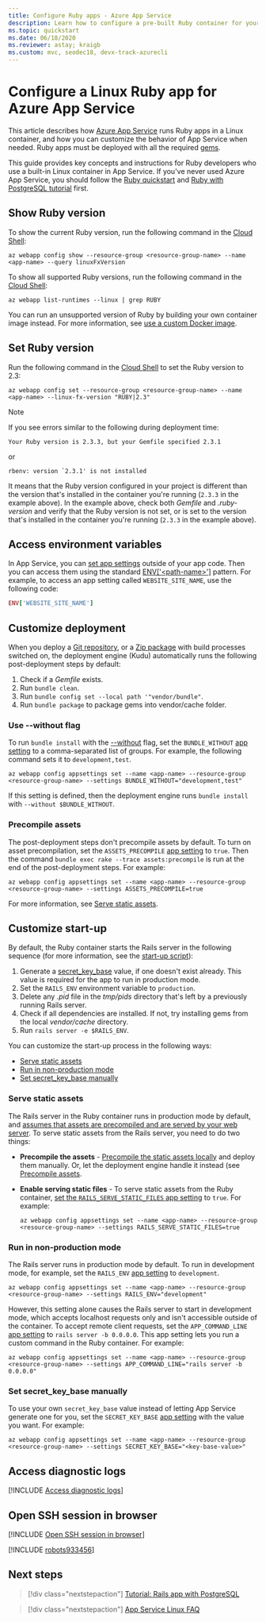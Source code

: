 ```yaml
---
title: Configure Ruby apps - Azure App Service
description: Learn how to configure a pre-built Ruby container for your app. This article shows the most common configuration tasks. 
ms.topic: quickstart
ms.date: 06/18/2020
ms.reviewer: astay; kraigb
ms.custom: mvc, seodec18, devx-track-azurecli
---
```


# Configure a Linux Ruby app for Azure App Service

This article describes how [Azure App Service](overview.md) runs Ruby apps in a Linux container, and how you can customize the behavior of App Service when needed. Ruby apps must be deployed with all the required [gems](https://rubygems.org/gems).

This guide provides key concepts and instructions for Ruby developers who use a built-in Linux container in App Service. If you've never used Azure App Service, you should follow the [Ruby quickstart](quickstart-ruby.md) and [Ruby with PostgreSQL tutorial](tutorial-ruby-postgres-app.md) first.

## Show Ruby version

To show the current Ruby version, run the following command in the [Cloud Shell](https://shell.azure.com):

```azurecli-interactive
az webapp config show --resource-group <resource-group-name> --name <app-name> --query linuxFxVersion
```

To show all supported Ruby versions, run the following command in the [Cloud Shell](https://shell.azure.com):

```azurecli-interactive
az webapp list-runtimes --linux | grep RUBY
```

You can run an unsupported version of Ruby by building your own container image instead. For more information, see [use a custom Docker image](tutorial-custom-container.md?pivots=container-linux).

## Set Ruby version

Run the following command in the [Cloud Shell](https://shell.azure.com) to set the Ruby version to 2.3:

```azurecli-interactive
az webapp config set --resource-group <resource-group-name> --name <app-name> --linux-fx-version "RUBY|2.3"
```

> [!NOTE]
> If you see errors similar to the following during deployment time:
> ```
> Your Ruby version is 2.3.3, but your Gemfile specified 2.3.1
> ```
> or
> ```
> rbenv: version `2.3.1' is not installed
> ```
> It means that the Ruby version configured in your project is different than the version that's installed in the container you're running (`2.3.3` in the example above). In the example above, check both *Gemfile* and *.ruby-version* and verify that the Ruby version is not set, or is set to the version that's installed in the container you're running (`2.3.3` in the example above).

## Access environment variables

In App Service, you can [set app settings](configure-common.md#configure-app-settings) outside of your app code. Then you can access them using the standard [ENV['\<path-name>']](https://ruby-doc.org/core-2.3.3/ENV.html) pattern. For example, to access an app setting called `WEBSITE_SITE_NAME`, use the following code:

```ruby
ENV['WEBSITE_SITE_NAME']
```

## Customize deployment

When you deploy a [Git repository](deploy-local-git.md), or a [Zip package](deploy-zip.md) with build processes switched on, the deployment engine (Kudu) automatically runs the following post-deployment steps by default:

1. Check if a *Gemfile* exists.
1. Run `bundle clean`. 
1. Run `bundle config set --local path '"vendor/bundle"`.
1. Run `bundle package` to package gems into vendor/cache folder.

### Use --without flag

To run `bundle install` with the [--without](https://bundler.io/man/bundle-install.1.html) flag, set the `BUNDLE_WITHOUT` [app setting](configure-common.md#configure-app-settings) to a comma-separated list of groups. For example, the following command sets it to `development,test`.

```azurecli-interactive
az webapp config appsettings set --name <app-name> --resource-group <resource-group-name> --settings BUNDLE_WITHOUT="development,test"
```

If this setting is defined, then the deployment engine runs `bundle install` with `--without $BUNDLE_WITHOUT`.

### Precompile assets

The post-deployment steps don't precompile assets by default. To turn on asset precompilation, set the `ASSETS_PRECOMPILE` [app setting](configure-common.md#configure-app-settings) to `true`. Then the command `bundle exec rake --trace assets:precompile` is run at the end of the post-deployment steps. For example:

```azurecli-interactive
az webapp config appsettings set --name <app-name> --resource-group <resource-group-name> --settings ASSETS_PRECOMPILE=true
```

For more information, see [Serve static assets](#serve-static-assets).

## Customize start-up

By default, the Ruby container starts the Rails server in the following sequence (for more information, see the [start-up script](https://github.com/Azure-App-Service/ruby/blob/master/2.3.8/startup.sh)):

1. Generate a [secret_key_base](https://edgeguides.rubyonrails.org/security.html#environmental-security) value, if one doesn't exist already. This value is required for the app to run in production mode.
1. Set the `RAILS_ENV` environment variable to `production`.
1. Delete any *.pid* file in the *tmp/pids* directory that's left by a previously running Rails server.
1. Check if all dependencies are installed. If not, try installing gems from the local *vendor/cache* directory.
1. Run `rails server -e $RAILS_ENV`.

You can customize the start-up process in the following ways:

- [Serve static assets](#serve-static-assets)
- [Run in non-production mode](#run-in-non-production-mode)
- [Set secret_key_base manually](#set-secret_key_base-manually)

### Serve static assets

The Rails server in the Ruby container runs in production mode by default, and [assumes that assets are precompiled and are served by your web server](https://guides.rubyonrails.org/asset_pipeline.html#in-production). To serve static assets from the Rails server, you need to do two things:

- **Precompile the assets** - [Precompile the static assets locally](https://guides.rubyonrails.org/asset_pipeline.html#local-precompilation) and deploy them manually. Or, let the deployment engine handle it instead (see [Precompile assets](#precompile-assets).
- **Enable serving static files** - To serve static assets from the Ruby container, [set the `RAILS_SERVE_STATIC_FILES` app setting](configure-common.md#configure-app-settings) to `true`. For example:

    ```azurecli-interactive
    az webapp config appsettings set --name <app-name> --resource-group <resource-group-name> --settings RAILS_SERVE_STATIC_FILES=true
    ```

### Run in non-production mode

The Rails server runs in production mode by default. To run in development mode, for example, set the `RAILS_ENV` [app setting](configure-common.md#configure-app-settings) to `development`.

```azurecli-interactive
az webapp config appsettings set --name <app-name> --resource-group <resource-group-name> --settings RAILS_ENV="development"
```

However, this setting alone causes the Rails server to start in development mode, which accepts localhost requests only and isn't accessible outside of the container. To accept remote client requests, set the `APP_COMMAND_LINE` [app setting](configure-common.md#configure-app-settings) to `rails server -b 0.0.0.0`. This app setting lets you run a custom command in the Ruby container. For example:

```azurecli-interactive
az webapp config appsettings set --name <app-name> --resource-group <resource-group-name> --settings APP_COMMAND_LINE="rails server -b 0.0.0.0"
```

### <a name="set-secret_key_base-manually"></a> Set secret_key_base manually

To use your own `secret_key_base` value instead of letting App Service generate one for you, set the `SECRET_KEY_BASE` [app setting](configure-common.md#configure-app-settings) with the value you want. For example:

```azurecli-interactive
az webapp config appsettings set --name <app-name> --resource-group <resource-group-name> --settings SECRET_KEY_BASE="<key-base-value>"
```

## Access diagnostic logs

[!INCLUDE [Access diagnostic logs](../../includes/app-service-web-logs-access-no-h.md)]

## Open SSH session in browser

[!INCLUDE [Open SSH session in browser](../../includes/app-service-web-ssh-connect-builtin-no-h.md)]

[!INCLUDE [robots933456](../../includes/app-service-web-configure-robots933456.md)]

## Next steps

> [!div class="nextstepaction"]
> [Tutorial: Rails app with PostgreSQL](tutorial-ruby-postgres-app.md)

> [!div class="nextstepaction"]
> [App Service Linux FAQ](faq-app-service-linux.md)
